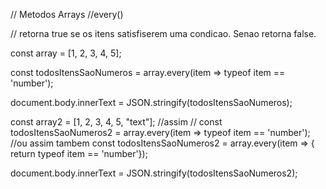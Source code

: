 
// Metodos Arrays
//every()

// retorna true se os itens satisfiserem uma condicao. Senao retorna false.

const array = [1, 2, 3, 4, 5];

const todosItensSaoNumeros = array.every(item => typeof item == 'number');

document.body.innerText = JSON.stringify(todosItensSaoNumeros);


const array2 = [1, 2, 3, 4, 5, "text"];
//assim
// const todosItensSaoNumeros2 = array.every(item => typeof item == 'number');
//ou assim tambem
const todosItensSaoNumeros2 = array.every(item => { return typeof item == 'number'});

document.body.innerText = JSON.stringify(todosItensSaoNumeros2);

